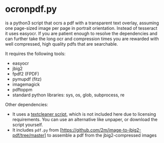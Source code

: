 # ocronpdf.py

is a python3 script that ocrs a pdf with a transparent text overlay, assuming one page-sized image per page in portrait orientation. Instead of tesseract it uses easyocr.
If you are patient enough to resolve the dependencies and can further take the long ocr and compression times you are rewarded with well compressed, high quality pdfs that are searchable. 

It requires the following tools:
- easyocr 
- jbig2
- fpdf2 (FPDF)
- pymupdf (fitz)
- imagemagick 
- pdftoppm
- standard python libraries: sys, os, glob, subprocess, re

Other dependencies: 
- It uses a [textcleaner script](http://www.fmwconcepts.com/imagemagick/textcleaner/index.php), which is not included here due to licensing requirements. 
You can use an alternative like unpaper, or download the script yourself.
- It includes `pdf.py` from [https://github.com/2m/image-to-jbig2-pdf/tree/master] to assemble a pdf from the jbig2-compressed images


